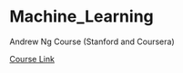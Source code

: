 # Machine_Learning
Andrew Ng Course (Stanford and Coursera)

[Course Link](https://www.coursera.org/learn/machine-learning)
